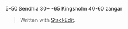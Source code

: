 5-50 Sendhia
30+ -65 Kingsholm
40-60 zangar



> Written with [StackEdit](https://stackedit.io/).
<!--stackedit_data:
eyJoaXN0b3J5IjpbLTM2NzkyNjE4N119
-->